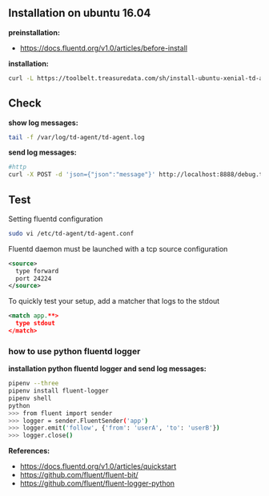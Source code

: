 ## Installation on ubuntu 16.04

**preinstallation:**

* https://docs.fluentd.org/v1.0/articles/before-install

**installation:**

```sh
curl -L https://toolbelt.treasuredata.com/sh/install-ubuntu-xenial-td-agent3.sh | sh
```

## Check

**show log messages:**

```sh
tail -f /var/log/td-agent/td-agent.log
```

**send log messages:**

```sh
#http
curl -X POST -d 'json={"json":"message"}' http://localhost:8888/debug.test
```

## Test

Setting fluentd configuration

```sh
sudo vi /etc/td-agent/td-agent.conf
```

Fluentd daemon must be launched with a tcp source configuration

```xml
<source>
  type forward
  port 24224
</source>
```

To quickly test your setup, add a matcher that logs to the stdout

```xml
<match app.**>
  type stdout
</match>
```

### how to use python fluentd logger 

**installation python fluentd logger and send log messages:**

```sh
pipenv --three
pipenv install fluent-logger
pipenv shell
python
>>> from fluent import sender
>>> logger = sender.FluentSender('app')
>>> logger.emit('follow', {'from': 'userA', 'to': 'userB'})
>>> logger.close()
```

**References:**

* https://docs.fluentd.org/v1.0/articles/quickstart
* https://github.com/fluent/fluent-bit/
* https://github.com/fluent/fluent-logger-python
